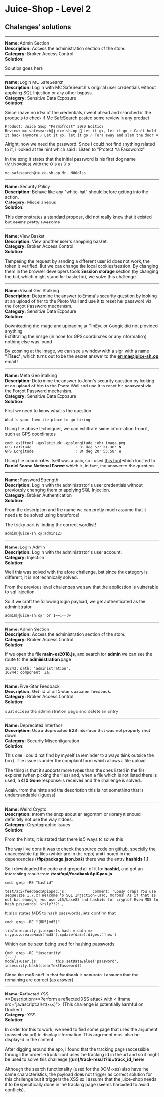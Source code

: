 # Juice-Shop - Level 2

## Chalanges' solutions

<hr>

**Name:** Admin Section </br>
**Description:** Access the administration section of the store. </br> 
**Category:**  Broken Access Control </br>
**Solution:**
<p>
Solution goes here
</p>

<hr>

**Name:**  Login MC SafeSearch </br>
**Description:** Log in with MC SafeSearch's original user credentials without applying SQL Injection or any other bypass. </br> 
**Category:**  Sensitive Data Exposure  </br>
**Solution:**
<p>

Since i have no idea of the credentials, i went ahead and searched in the products to check if Mc SafeSearch posted some review in any product <br>
```
Product: Juice Shop "Permafrost" 2020 Edition
Review: mc.safesearch@juice-sh.op 🧊 Let it go, let it go 🎶 Can't hold it back anymore 🎶 Let it go, let it go 🎶 Turn away and slam the door ❄️
```

Alright, now we need the password. Since i could not find anything related to it, i looked at the hint which said : Listen to "Protect Ya Passwordz" <br>

In the song it states that the initial password is his first dog name (Mr.Noodles) with the O's as 0's

```
mc.safesearch@juice-sh.op:Mr. N00dles
```
</p>

<hr>

**Name:** Security Policy </br>
**Description:**  Behave like any "white-hat" should before getting into the action.</br> 
**Category:**  Miscellaneous</br>
**Solution:**
<p>
This demonstrates a standard propose, did not really knew that it existed but seems pretty awesome
</p>

<hr>

**Name:**  View Basket</br>
**Description:**  View another user's shopping basket. </br> 
**Category:**  Broken Access Control</br>
**Solution:**
<p>

Tampering the request by sending a different user id does not work, the token is verified. But we can change the local cookies/session. By changing them in the browser developers tools **Session storage** section (by changing the bid, which might stand for basket id), we solve this challenge 

</p>

<hr>

**Name:**  Visual Geo Stalking</br>
**Description:**  Determine the answer to Emma's security question by looking at an upload of her to the Photo Wall and use it to reset her password via the Forgot Password mechanism. </br> 
**Category:** Sensitive Data Exposure </br>
**Solution:**
<p>

Downloading the image and uploading at TinEye or Google did not provided anything <br>
Exfiltrating the image (in hope for GPS coordinates or any information) nothing else was found <br>

By zooming at the image, we can see a window with a sign with a name **"ITsec"**, which turns out to be the secret answer to the **emma@juice-sh.op** email ! <br>

</p>

<hr>

**Name:**  Meta Geo Stalking </br>
**Description:**  Determine the answer to John's security question by looking at an upload of him to the Photo Wall and use it to reset his password via the Forgot Password mechanism. </br> 
**Category:** Sensitive Data Exposure </br>
**Solution:**
<p>

First we need to know what is the question
```
What's your favorite place to go hiking
```

Using the above techniques, we can exfiltrate some information from it, such as GPS coordinates

```
cmd: exiftool -gpslatitude -gpslongitude john_image.png
GPS Latitude                    : 36 deg 57' 31.38" N
GPS Longitude                   : 84 deg 20' 53.58" W
```

Using the coordinates itself was a pain, so i used [this tool](https://tool.geoimgr.com/) which located to **Daniel Boone National Forest** which is, in fact, the answer to the question

</p>

<hr>

**Name:** Password Strength </br>
**Description:** Log in with the administrator's user credentials without previously changing them or applying SQL Injection. </br> 
**Category:**  Broken Authentication </br>
**Solution:**
<p>

From the description and the name we can pretty much assume that it needs to be solved using bruteforce! <br>

The tricky part is finding the correct wordlist! 

```
admin@juice-sh.op:admin123
```

</p>

<hr>

**Name:** Login Admin </br>
**Description:**  Log in with the administrator's user account. </br> 
**Category:** Injection  </br>
**Solution:**
<p>

Well this was solved with the afore challenge, but since the category is different, it is not technically solved. <br>

From the previous level challenges we saw that the application is vulnerable to sql injection <br>

So if we craft the following login payload, we get authenticated as the administrator

```
admin@juice-sh.op' or 1==1--:w
```

</p>

<hr>

**Name:** Admin Section </br>
**Description:** Access the administration section of the store. </br> 
**Category:**  Broken Access Control </br>
**Solution:**
<p>

If we open the file **main-es2018.js**, and search for **admin** we can see the route to the **administration** page 

```
16243: path: 'administration',
16244: component: Za,
```

</p>

<hr>

**Name:**        Five-Star Feedback   </br>
**Description:** Get rid of all 5-star customer feedback.   </br> 
**Category:**    Broken Access Control   </br>
**Solution:**
<p>

Just access the administration page and delete an entry

</p>


<hr>

**Name:**         Deprecated Interface  </br>
**Description:**  Use a deprecated B2B interface that was not properly shut down.  </br> 
**Category:**     Security Misconfiguration  </br>
**Solution:**
<p>

This one i could not find by myself (a reminder to always think outside the box). The issue is under the complaint form which allows a file upload <br>

The thing is that it supports more types than the ones listed in the file explorer (when picking the files) and, when a file which is not listed there is used, a **410 Gone** response is received and the challenge is solved... <br>

Again, from the hints and the description this is not something that is understandable (i guess)

</p>

<hr>

**Name:**       Weird Crypto    </br>
**Description:** Inform the shop about an algorithm or library it should definitely not use the way it does.    </br> 
**Category:**   Cryptographic Issues     </br>
**Solution:**
<p>

From the hints, it is stated that there is 5 ways to solve this <br>

The way i've done it was to check the source code on github, specially the unaccessible ftp files (which are in the repo) and i noted in the dependencies (**/ftp/package.json.bak**) there was the entry **hashids:1.1**. <br>

So i downloaded the code and greped all of it for **hashid**, and got an interesting result from **/test/api/feedbackApiSpec.js**
```
cmd: grep -RE "hashid"

test/api/feedbackApiSpec.js:            comment: 'Lousy crap! You use sequelize 1.7.x? Welcome to SQL Injection-land, morons! As if that is not bad enough, you use z85/base85 and hashids for crypto? Even MD5 to hash passwords! Srsly?!?!',
``` 

It also states MD5 to hash passwords, lets confirm that <br>

``` 
cmd: grep -RE "(MD5|md5)"

lib/insecurity.js:exports.hash = data => crypto.createHash('md5').update(data).digest('hex')
```

Which can be seen being used for hashing passwords

``` 
Cmd: grep -RE "insecurity"
(...)
models/user.js:        this.setDataValue('password', insecurity.hash(clearTextPassword))
``` 

Since the md5 stuff in that feedback is accurate, i assume that the remaining are correct (as answer) 
</p>

<hr>

**Name:**       Reflected XSS    </br>
**Description:**Perform a reflected XSS attack with < iframe src="javascript:alert(`xss`)">. (This challenge is potentially harmful on Docker!)    </br> 
**Category:**   XSS     </br>
**Solution:**
<p>

In order for this to work, we need to find some page that uses the argument (passed via url) to display information. This argument must also be displayed in the content <br>

After digging around the app, i found that the tracking page (accessible through the orders->truck icon) uses the tracking id in the url and so it might be used to solve this challenge (**(url)/track-result?id=track_id_here**) <br>

Although the search functionality (used for the DOM-xss) also have the same characteristics, the payload does not trigger as correct solution for this challenge but it triggers the XSS so i assume that the juice-shop needs it to be specifically done in the tracking page (seems harcoded to avoid conflicts). 

</p>






